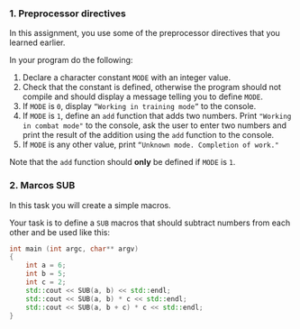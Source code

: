 ### 1. Preprocessor directives
In this assignment, you use some of the preprocessor directives that you learned earlier.

In your program do the following:
1. Declare a character constant `MODE` with an integer value.
2. Check that the constant is defined, otherwise the program should not compile and should display a message telling you to define `MODE`.
3. If `MODE` is `0`, display `“Working in training mode”` to the console.
4. If `MODE` is `1`, define an `add` function that adds two numbers. Print `"Working in combat mode"` to the console, ask the user to enter two numbers and print the result of the addition using the `add` function to the console.
5. If `MODE` is any other value, print `“Unknown mode. Completion of work."`

Note that the `add` function should **only** be defined if `MODE` is `1`.

### 2. Marcos SUB
In this task you will create a simple macros.

Your task is to define a `SUB` macros that should subtract numbers from each other and be used like this:

```C++
int main (int argc, char** argv)
{
	int a = 6;
	int b = 5;
	int c = 2;
	std::cout << SUB(a, b) << std::endl;
	std::cout << SUB(a, b) * c << std::endl;
	std::cout << SUB(a, b + c) * c << std::endl;
}
```
